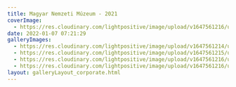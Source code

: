 ```yaml
---
title: Magyar Nemzeti Múzeum - 2021
coverImage:
  - https://res.cloudinary.com/lightpositive/image/upload/v1647561216/uploads/Magyar%20Nemzeti%20M%C3%BAzeum%20-%202021/NM1.jpg
date: 2022-01-07 07:21:29
galleryImages: 
  - https://res.cloudinary.com/lightpositive/image/upload/v1647561214/uploads/Magyar%20Nemzeti%20M%C3%BAzeum%20-%202021/NM.jpg
  - https://res.cloudinary.com/lightpositive/image/upload/v1647561215/uploads/Magyar%20Nemzeti%20M%C3%BAzeum%20-%202021/NM2.jpg
  - https://res.cloudinary.com/lightpositive/image/upload/v1647561216/uploads/Magyar%20Nemzeti%20M%C3%BAzeum%20-%202021/NM3.jpg
  - https://res.cloudinary.com/lightpositive/image/upload/v1647561216/uploads/Magyar%20Nemzeti%20M%C3%BAzeum%20-%202021/NM1.jpg
layout: galleryLayout_corporate.html
---
```

